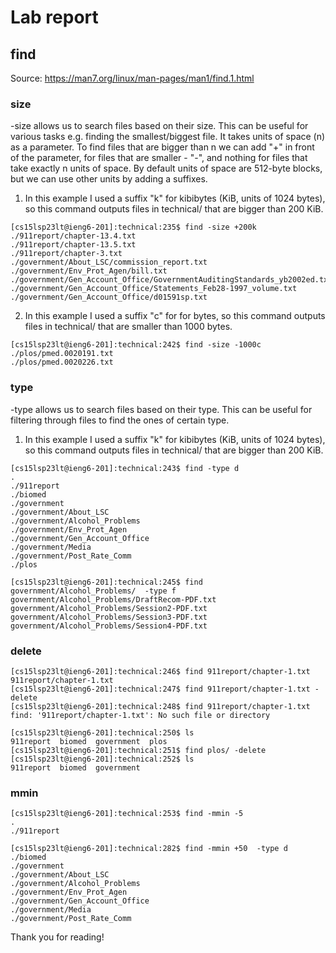 # Lab report
## find  
Source: https://man7.org/linux/man-pages/man1/find.1.html  

### size
-size allows us to search files based on their size. This can be useful for various tasks e.g. finding the smallest/biggest file. It takes units of space (n) as a parameter. To find files that are bigger than n we can add "+" in front of the parameter, for files that are smaller - "-", and nothing for files that take exactly n units of space. By default units of space are 512-byte blocks, but we can use other units by adding a suffixes.  
1. In this example I used a suffix "k" for kibibytes (KiB, units of 1024 bytes), so this command outputs files in technical/ that are bigger than 200 KiB.  
```
[cs15lsp23lt@ieng6-201]:technical:235$ find -size +200k
./911report/chapter-13.4.txt
./911report/chapter-13.5.txt
./911report/chapter-3.txt
./government/About_LSC/commission_report.txt
./government/Env_Prot_Agen/bill.txt
./government/Gen_Account_Office/GovernmentAuditingStandards_yb2002ed.txt
./government/Gen_Account_Office/Statements_Feb28-1997_volume.txt
./government/Gen_Account_Office/d01591sp.txt
```
2. In this example I used a suffix "c" for for bytes, so this command outputs files in technical/ that are smaller than 1000 bytes.
```
[cs15lsp23lt@ieng6-201]:technical:242$ find -size -1000c
./plos/pmed.0020191.txt
./plos/pmed.0020226.txt
```  

### type  
-type allows us to search files based on their type. This can be useful for filtering through files to find the ones of certain type.

1. In this example I used a suffix "k" for kibibytes (KiB, units of 1024 bytes), so this command outputs files in technical/ that are bigger than 200 KiB.
```
[cs15lsp23lt@ieng6-201]:technical:243$ find -type d
.
./911report
./biomed
./government
./government/About_LSC
./government/Alcohol_Problems
./government/Env_Prot_Agen
./government/Gen_Account_Office
./government/Media
./government/Post_Rate_Comm
./plos
```
```
[cs15lsp23lt@ieng6-201]:technical:245$ find government/Alcohol_Problems/  -type f       
government/Alcohol_Problems/DraftRecom-PDF.txt
government/Alcohol_Problems/Session2-PDF.txt
government/Alcohol_Problems/Session3-PDF.txt
government/Alcohol_Problems/Session4-PDF.txt
```  

### delete 
```
[cs15lsp23lt@ieng6-201]:technical:246$ find 911report/chapter-1.txt        
911report/chapter-1.txt
[cs15lsp23lt@ieng6-201]:technical:247$ find 911report/chapter-1.txt -delete
[cs15lsp23lt@ieng6-201]:technical:248$ find 911report/chapter-1.txt
find: '911report/chapter-1.txt': No such file or directory
```  
```
[cs15lsp23lt@ieng6-201]:technical:250$ ls 
911report  biomed  government  plos
[cs15lsp23lt@ieng6-201]:technical:251$ find plos/ -delete
[cs15lsp23lt@ieng6-201]:technical:252$ ls
911report  biomed  government
```  

### mmin
```
[cs15lsp23lt@ieng6-201]:technical:253$ find -mmin -5 
.
./911report
```
```
[cs15lsp23lt@ieng6-201]:technical:282$ find -mmin +50  -type d
./biomed
./government
./government/About_LSC
./government/Alcohol_Problems
./government/Env_Prot_Agen
./government/Gen_Account_Office
./government/Media
./government/Post_Rate_Comm
```  
Thank you for reading!
